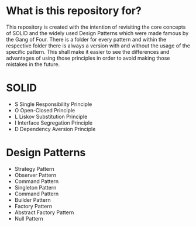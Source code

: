 # What is this repository for?
This repository is created with the intention of revisiting the core concepts of SOLID and the widely used Design Patterns which were made famous by the Gang of Four.
There is a folder for every pattern and within the respective folder there is always a version with and without the usage of the specific pattern. This shall make it easier to see the differences and advantages of using those principles in order to avoid making those mistakes in the future.
# SOLID
*  S Single Responsibility Principle 
*  O Open-Closed Principle
*  L Liskov Substitution Principle
*  I Interface Segregation Principle
*  D Dependency Aversion Principle

# Design Patterns
* Strategy Pattern
* Observer Pattern
* Command Pattern
* Singleton Pattern
* Command Pattern
* Builder Pattern
* Factory Pattern
* Abstract Factory Pattern
* Null Pattern
